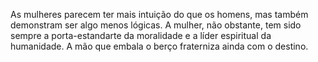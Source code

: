 ﻿As mulheres parecem ter mais intuição do que os homens, mas também demonstram ser algo menos lógicas. A mulher, não obstante, tem sido sempre a porta-estandarte da moralidade e a líder espiritual da humanidade. A mão que embala o berço fraterniza ainda com o destino.
